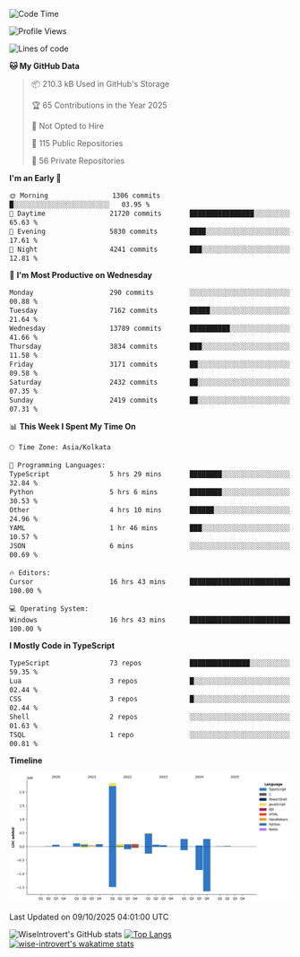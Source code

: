 <!--START_SECTION:waka-->
![Code Time](http://img.shields.io/badge/Code%20Time-4%2C364%20hrs%2014%20mins-blue)

![Profile Views](http://img.shields.io/badge/Profile%20Views-0-blue)

![Lines of code](https://img.shields.io/badge/From%20Hello%20World%20I%27ve%20Written-4.2%20million%20lines%20of%20code-blue)

**🐱 My GitHub Data** 

> 📦 210.3 kB Used in GitHub's Storage 
 > 
> 🏆 65 Contributions in the Year 2025
 > 
> 🚫 Not Opted to Hire
 > 
> 📜 115 Public Repositories 
 > 
> 🔑 56 Private Repositories 
 > 
**I'm an Early 🐤** 

```text
🌞 Morning                1306 commits        █░░░░░░░░░░░░░░░░░░░░░░░░   03.95 % 
🌆 Daytime                21720 commits       ████████████████░░░░░░░░░   65.63 % 
🌃 Evening                5830 commits        ████░░░░░░░░░░░░░░░░░░░░░   17.61 % 
🌙 Night                  4241 commits        ███░░░░░░░░░░░░░░░░░░░░░░   12.81 % 
```
📅 **I'm Most Productive on Wednesday** 

```text
Monday                   290 commits         ░░░░░░░░░░░░░░░░░░░░░░░░░   00.88 % 
Tuesday                  7162 commits        █████░░░░░░░░░░░░░░░░░░░░   21.64 % 
Wednesday                13789 commits       ██████████░░░░░░░░░░░░░░░   41.66 % 
Thursday                 3834 commits        ███░░░░░░░░░░░░░░░░░░░░░░   11.58 % 
Friday                   3171 commits        ██░░░░░░░░░░░░░░░░░░░░░░░   09.58 % 
Saturday                 2432 commits        ██░░░░░░░░░░░░░░░░░░░░░░░   07.35 % 
Sunday                   2419 commits        ██░░░░░░░░░░░░░░░░░░░░░░░   07.31 % 
```


📊 **This Week I Spent My Time On** 

```text
🕑︎ Time Zone: Asia/Kolkata

💬 Programming Languages: 
TypeScript               5 hrs 29 mins       ████████░░░░░░░░░░░░░░░░░   32.84 % 
Python                   5 hrs 6 mins        ████████░░░░░░░░░░░░░░░░░   30.53 % 
Other                    4 hrs 10 mins       ██████░░░░░░░░░░░░░░░░░░░   24.96 % 
YAML                     1 hr 46 mins        ███░░░░░░░░░░░░░░░░░░░░░░   10.57 % 
JSON                     6 mins              ░░░░░░░░░░░░░░░░░░░░░░░░░   00.69 % 

🔥 Editors: 
Cursor                   16 hrs 43 mins      █████████████████████████   100.00 % 

💻 Operating System: 
Windows                  16 hrs 43 mins      █████████████████████████   100.00 % 
```

**I Mostly Code in TypeScript** 

```text
TypeScript               73 repos            ███████████████░░░░░░░░░░   59.35 % 
Lua                      3 repos             █░░░░░░░░░░░░░░░░░░░░░░░░   02.44 % 
CSS                      3 repos             █░░░░░░░░░░░░░░░░░░░░░░░░   02.44 % 
Shell                    2 repos             ░░░░░░░░░░░░░░░░░░░░░░░░░   01.63 % 
TSQL                     1 repo              ░░░░░░░░░░░░░░░░░░░░░░░░░   00.81 % 
```



**Timeline**

![Lines of Code chart](https://raw.githubusercontent.com/wise-introvert/wise-introvert/master/assets/bar_graph.png)


 Last Updated on 09/10/2025 04:01:00 UTC
<!--END_SECTION:waka-->

![WiseIntrovert's GitHub stats](https://github-readme-stats.vercel.app/api?username=wise-introvert&count_private=true&show_icons=true)
[![Top Langs](https://github-readme-stats.vercel.app/api/top-langs/?username=wise-introvert&langs_count=10)](https://github.com/anuraghazra/github-readme-stats)
[![wise-introvert's wakatime stats](https://github-readme-stats.vercel.app/api/wakatime?username=wiseintrovert)](https://github.com/anuraghazra/github-readme-stats)
